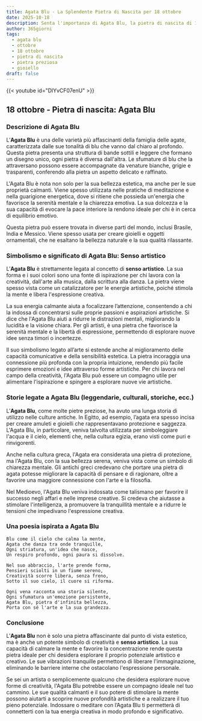 ```yaml
---
title: Agata Blu - La Splendente Pietra di Nascita per 18 ottobre
date: 2025-10-18
description: Senta l'importanza di Agata Blu, la pietra di nascita di 18 ottobre che simboleggia Senso artistico. Lasci che la sua bellezza e il suo significato illuminino la sua giornata.
author: 365giorni
tags:
  - agata blu
  - ottobre
  - 18 ottobre
  - pietra di nascita
  - pietra preziosa
  - gioiello
draft: false
---
```


{{< youtube id="DlYvCF07enU" >}}

## 18 ottobre - Pietra di nascita: Agata Blu

### Descrizione di Agata Blu

L’**Agata Blu** è una delle varietà più affascinanti della famiglia delle agate, caratterizzata dalle sue tonalità di blu che vanno dal chiaro al profondo. Questa pietra presenta una struttura di bande sottili e leggere che formano un disegno unico, ogni pietra è diversa dall'altra. Le sfumature di blu che la attraversano possono essere accompagnate da venature bianche, grigie e trasparenti, conferendo alla pietra un aspetto delicato e raffinato.

L'Agata Blu è nota non solo per la sua bellezza estetica, ma anche per le sue proprietà calmanti. Viene spesso utilizzata nelle pratiche di meditazione e nella guarigione energetica, dove si ritiene che possieda un'energia che favorisce la serenità mentale e la chiarezza emotiva. La sua dolcezza e la sua capacità di evocare la pace interiore la rendono ideale per chi è in cerca di equilibrio emotivo.

Questa pietra può essere trovata in diverse parti del mondo, inclusi Brasile, India e Messico. Viene spesso usata per creare gioielli e oggetti ornamentali, che ne esaltano la bellezza naturale e la sua qualità rilassante.

### Simbolismo e significato di Agata Blu: Senso artistico

L’**Agata Blu** è strettamente legata al concetto di **senso artistico**. La sua forma e i suoi colori sono una fonte di ispirazione per chi lavora con la creatività, dall'arte alla musica, dalla scrittura alla danza. La pietra viene spesso vista come un catalizzatore per le energie artistiche, poiché stimola la mente e libera l'espressione creativa.

La sua energia calmante aiuta a focalizzare l’attenzione, consentendo a chi la indossa di concentrarsi sulle proprie passioni e aspirazioni artistiche. Si dice che l'Agata Blu aiuti a ridurre le distrazioni mentali, migliorando la lucidità e la visione chiara. Per gli artisti, è una pietra che favorisce la serenità mentale e la libertà di espressione, permettendo di esplorare nuove idee senza timori o incertezze.

Il suo simbolismo legato all’arte si estende anche al miglioramento delle capacità comunicative e della sensibilità estetica. La pietra incoraggia una connessione più profonda con la propria intuizione, rendendo più facile esprimere emozioni e idee attraverso forme artistiche. Per chi lavora nel campo della creatività, l'Agata Blu può essere un compagno utile per alimentare l'ispirazione e spingere a esplorare nuove vie artistiche.

### Storie legate a Agata Blu (leggendarie, culturali, storiche, ecc.)

L’**Agata Blu**, come molte pietre preziose, ha avuto una lunga storia di utilizzo nelle culture antiche. In Egitto, ad esempio, l’agata era spesso incisa per creare amuleti e gioielli che rappresentavano protezione e saggezza. L'Agata Blu, in particolare, veniva talvolta utilizzata per simboleggiare l'acqua e il cielo, elementi che, nella cultura egizia, erano visti come puri e rinvigorenti.

Anche nella cultura greca, l'Agata era considerata una pietra di protezione, ma l'Agata Blu, con la sua bellezza serena, veniva vista come un simbolo di chiarezza mentale. Gli antichi greci credevano che portare una pietra di agata potesse migliorare la capacità di pensare e di ragionare, oltre a favorire una maggiore connessione con l'arte e la filosofia.

Nel Medioevo, l'Agata Blu veniva indossata come talismano per favorire il successo negli affari e nelle imprese creative. Si credeva che aiutasse a stimolare l'intelligenza, a promuovere la tranquillità mentale e a ridurre le tensioni che impedivano l'espressione creativa.

### Una poesia ispirata a Agata Blu

```
Blu come il cielo che calma la mente,
Agata che danza tra onde tranquille,
Ogni striatura, un'idea che nasce,
Un respiro profondo, ogni paura si dissolve.

Nel suo abbraccio, l'arte prende forma,
Pensieri sciolti in un fiume sereno,
Creatività scorre libera, senza freno,
Sotto il suo cielo, il cuore si riforma.

Ogni vena racconta una storia silente,
Ogni sfumatura un'emozione persistente,
Agata Blu, pietra d'infinita bellezza,
Porta con sé l'arte e la sua grandezza.
```

### Conclusione

L’**Agata Blu** non è solo una pietra affascinante dal punto di vista estetico, ma è anche un potente simbolo di creatività e **senso artistico**. La sua capacità di calmare la mente e favorire la concentrazione rende questa pietra ideale per chi desidera esplorare il proprio potenziale artistico e creativo. Le sue vibrazioni tranquille permettono di liberare l'immaginazione, eliminando le barriere interne che ostacolano l'espressione personale.

Se sei un artista o semplicemente qualcuno che desidera esplorare nuove forme di creatività, l'Agata Blu potrebbe essere un compagno ideale nel tuo cammino. Le sue qualità calmanti e il suo potere di stimolare la mente possono aiutarti a scoprire nuove profondità artistiche e a realizzare il tuo pieno potenziale. Indossare o meditare con l’Agata Blu ti permetterà di connetterti con la tua energia creativa in modo profondo e significativo.